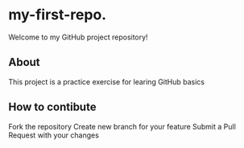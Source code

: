 # my-first-repo.
Welcome to my GitHub project repository!
## About
This project is a practice exercise for learing GitHub basics

## How to contibute
Fork the repository
Create new branch for your feature
Submit a Pull Request with your changes

